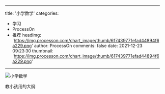 
---
title: '小学数学'
categories: 
 - 学习
 - ProcessOn
 - 推荐
headimg: 'https://img.processon.com/chart_image/thumb/617439771efad44894f6a229.png'
author: ProcessOn
comments: false
date: 2021-12-23 09:23:30
thumbnail: 'https://img.processon.com/chart_image/thumb/617439771efad44894f6a229.png'
---

<div>   
<img class="thumb" alt="小学数学" src="https://img.processon.com/chart_image/thumb/617439771efad44894f6a229.png" referrerpolicy="no-referrer">
<p>教小孩用的大纲</p>  
</div>
            